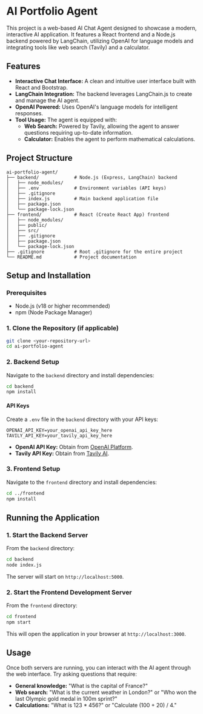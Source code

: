 # AI Portfolio Agent

This project is a web-based AI Chat Agent designed to showcase a modern, interactive AI application. It features a React frontend and a Node.js backend powered by LangChain, utilizing OpenAI for language models and integrating tools like web search (Tavily) and a calculator.

## Features

-   **Interactive Chat Interface:** A clean and intuitive user interface built with React and Bootstrap.
-   **LangChain Integration:** The backend leverages LangChain.js to create and manage the AI agent.
-   **OpenAI Powered:** Uses OpenAI's language models for intelligent responses.
-   **Tool Usage:** The agent is equipped with:
    -   **Web Search:** Powered by Tavily, allowing the agent to answer questions requiring up-to-date information.
    -   **Calculator:** Enables the agent to perform mathematical calculations.

## Project Structure

```
ai-portfolio-agent/
├── backend/             # Node.js (Express, LangChain) backend
│   ├── node_modules/
│   ├── .env             # Environment variables (API keys)
│   ├── .gitignore
│   ├── index.js         # Main backend application file
│   ├── package.json
│   └── package-lock.json
├── frontend/            # React (Create React App) frontend
│   ├── node_modules/
│   ├── public/
│   ├── src/
│   ├── .gitignore
│   ├── package.json
│   └── package-lock.json
├── .gitignore           # Root .gitignore for the entire project
└── README.md            # Project documentation
```

## Setup and Installation

### Prerequisites

-   Node.js (v18 or higher recommended)
-   npm (Node Package Manager)

### 1. Clone the Repository (if applicable)

```bash
git clone <your-repository-url>
cd ai-portfolio-agent
```

### 2. Backend Setup

Navigate to the `backend` directory and install dependencies:

```bash
cd backend
npm install
```

#### API Keys

Create a `.env` file in the `backend` directory with your API keys:

```
OPENAI_API_KEY=your_openai_api_key_here
TAVILY_API_KEY=your_tavily_api_key_here
```

-   **OpenAI API Key:** Obtain from [OpenAI Platform](https://platform.openai.com/).
-   **Tavily API Key:** Obtain from [Tavily AI](https://tavily.com/).

### 3. Frontend Setup

Navigate to the `frontend` directory and install dependencies:

```bash
cd ../frontend
npm install
```

## Running the Application

### 1. Start the Backend Server

From the `backend` directory:

```bash
cd backend
node index.js
```

The server will start on `http://localhost:5000`.

### 2. Start the Frontend Development Server

From the `frontend` directory:

```bash
cd frontend
npm start
```

This will open the application in your browser at `http://localhost:3000`.

## Usage

Once both servers are running, you can interact with the AI agent through the web interface. Try asking questions that require:

-   **General knowledge:** "What is the capital of France?"
-   **Web search:** "What is the current weather in London?" or "Who won the last Olympic gold medal in 100m sprint?"
-   **Calculations:** "What is 123 * 456?" or "Calculate (100 + 20) / 4."
